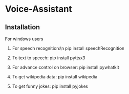 # Voice-Assistant

## Installation
For windows users

1) For speech recognition:\n
      pip install speechRecognition

2) To text to speech:
      pip install pyttsx3

3) For advance control on browser:
      pip install pywhatkit

4) To get wikipedia data:
      pip install wikipedia

5) To get funny jokes:
      pip install pyjokes
